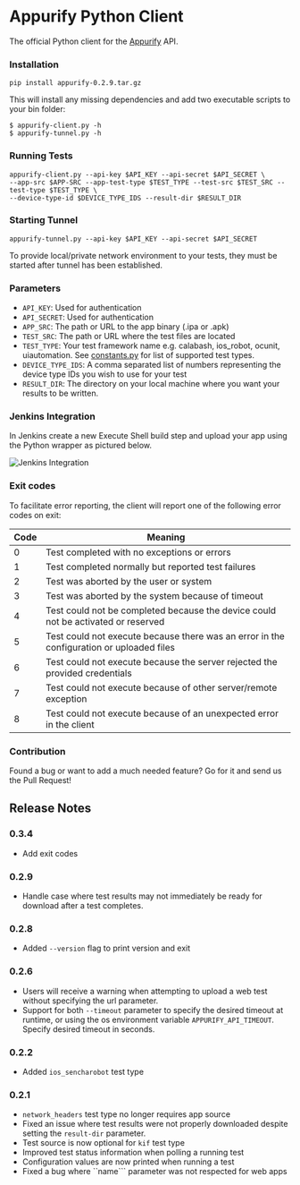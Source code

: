 # Appurify Python Client

The official Python client for the [Appurify](http://www.appurify.com) API.

### Installation

```
pip install appurify-0.2.9.tar.gz
```

This will install any missing dependencies and add two executable scripts to your bin folder:

```
$ appurify-client.py -h
$ appurify-tunnel.py -h
```

### Running Tests

```
appurify-client.py --api-key $API_KEY --api-secret $API_SECRET \
--app-src $APP-SRC --app-test-type $TEST_TYPE --test-src $TEST_SRC --test-type $TEST_TYPE \
--device-type-id $DEVICE_TYPE_IDS --result-dir $RESULT_DIR
```

### Starting Tunnel

```
appurify-tunnel.py --api-key $API_KEY --api-secret $API_SECRET
```

To provide local/private network environment to your tests, they must be started after tunnel has been established.

### Parameters

- `API_KEY`: Used for authentication
- `API_SECRET`: Used for authentication
- `APP_SRC`: The path or URL to the app binary (.ipa or .apk)
- `TEST_SRC`: The path or URL where the test files are located
- `TEST_TYPE`: Your test framework name e.g. calabash, ios_robot, ocunit, uiautomation. See [constants.py](https://github.com/appurify/appurify-python/blob/master/appurify/constants.py#L63) for list of supported test types.
- `DEVICE_TYPE_IDS`: A comma separated list of numbers representing the device type IDs you wish to use for your test
- `RESULT_DIR`: The directory on your local machine where you want your results to be written.

### Jenkins Integration

In Jenkins create a new Execute Shell build step and upload your app using the Python wrapper as pictured below.

![Jenkins Integration](https://raw.github.com/appurify/appurify-python/master/jenkins.png)

### Exit codes

To facilitate error reporting, the client will report one of the following error codes on exit:

|Code| Meaning |
|----|---------|
| 0  | Test completed with no exceptions or errors |
| 1  | Test completed normally but reported test failures |
| 2  | Test was aborted by the user or system |
| 3  | Test was aborted by the system because of timeout |
| 4  | Test could not be completed because the device could not be activated or reserved |
| 5  | Test could not execute because there was an error in the configuration or uploaded files |
| 6  | Test could not execute because the server rejected the provided credentials|
| 7  | Test could not execute because of other server/remote exception |
| 8  | Test could not execute because of an unexpected error in the client |

### Contribution

Found a bug or want to add a much needed feature? Go for it and send us the Pull Request!

## Release Notes

### 0.3.4
- Add exit codes

### 0.2.9
- Handle case where test results may not immediately be ready for download after a test completes.

### 0.2.8 
- Added ```--version``` flag to print version and exit


### 0.2.6
- Users will receive a warning when attempting to upload a web test without specifying the url parameter.
- Support for both ```--timeout``` parameter to specify the desired timeout at runtime, or using the os environment variable ```APPURIFY_API_TIMEOUT```. Specify desired timeout in seconds. 

### 0.2.2

- Added ```ios_sencharobot``` test type 

### 0.2.1

- ```network_headers``` test type no longer requires app source
- Fixed an issue where test results were not properly downloaded despite setting the ```result-dir``` parameter.
- Test source is now optional for ```kif``` test type
- Improved test status information when polling a running test
- Configuration values are now printed when running a test
- Fixed a bug where ``name``` parameter was not respected for web apps
